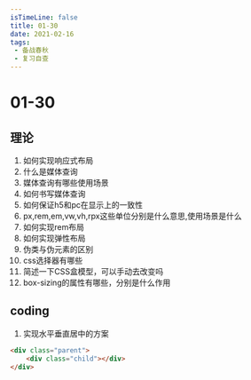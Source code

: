 ```yaml
---
isTimeLine: false
title: 01-30
date: 2021-02-16
tags:
 - 备战春秋
 - 复习自查
---
```

# 01-30

## 理论
1. 如何实现响应式布局
2. 什么是媒体查询
3. 媒体查询有哪些使用场景
4. 如何书写媒体查询
5. 如何保证h5和pc在显示上的一致性
6. px,rem,em,vw,vh,rpx这些单位分别是什么意思,使用场景是什么
7. 如何实现rem布局
8. 如何实现弹性布局
9. 伪类与伪元素的区别
10. css选择器有哪些
11. 简述一下CSS盒模型，可以手动去改变吗
12. box-sizing的属性有哪些，分别是什么作用


## coding
1. 实现水平垂直居中的方案
```html
<div class="parent">
    <div class="child"></div>
</div>
```

<comment/>